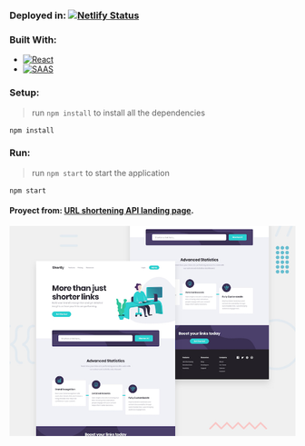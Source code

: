 ### Deployed in:  [![Netlify Status](https://api.netlify.com/api/v1/badges/0a59ea75-6b9f-414b-b949-590cdabf9c0f/deploy-status)](https://app.netlify.com/sites/acortador-url-inesp/deploys)


### Built With:

* [![React](https://img.shields.io/badge/React-20232A?style=for-the-badge&logo=react&logoColor=61DAFB)](https://react.dev/)
* [![SAAS](https://img.shields.io/badge/Sass-CC6699?style=for-the-badge&logo=sass&logoColor=white)](https://sass-lang.com/install)

### Setup:

> run `npm install` to install all the dependencies
```shell
npm install
```

### Run:
> run `npm start` to start the application
```shell
npm start
```

#### Proyect from: [URL shortening API landing page](https://www.frontendmentor.io/challenges/url-shortening-api-landing-page-2ce3ob-G).
![preview](/design/desktop-preview.jpg)
